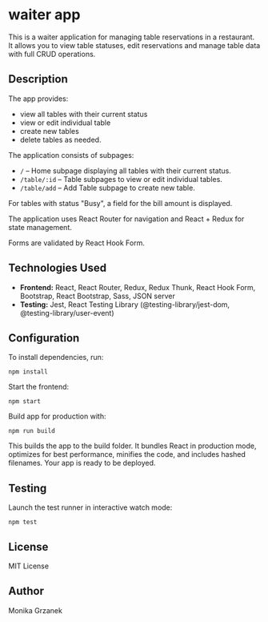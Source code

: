 # waiter app
This is a waiter application for managing table reservations in a restaurant. It allows you to view table statuses, edit reservations and manage table data with full CRUD operations.

## Description

The app provides:

- view all tables with their current status
- view or edit individual table
- create new tables
- delete tables as needed.

The application consists of subpages:
- `/` – Home subpage displaying all tables with their current status.
- `/table/:id` – Table subpages to view or edit individual tables.
- `/table/add` – Add Table subpage to create new table.

For tables with status "Busy", a field for the bill amount is displayed.

The application uses React Router for navigation and React + Redux for state management.

Forms are validated by React Hook Form. 

## Technologies Used

- **Frontend:** React, React Router, Redux, Redux Thunk, React Hook Form, Bootstrap, React Bootstrap, Sass, JSON server
- **Testing:** Jest, React Testing Library (@testing-library/jest-dom, @testing-library/user-event)

## Configuration

To install dependencies, run:

`npm install`


Start the frontend:

`npm start`


Build app for production with:

`npm run build`

This builds the app to the build folder. It bundles React in production mode, optimizes for best performance, minifies the code, and includes hashed filenames. Your app is ready to be deployed.

## Testing

Launch the test runner in interactive watch mode:

 `npm test`

## License

MIT License

## Author

Monika Grzanek